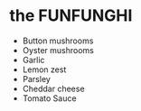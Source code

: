 # the FUNFUNGHI

- Button mushrooms
- Oyster mushrooms
- Garlic
- Lemon zest
- Parsley
- Cheddar cheese
- Tomato Sauce
